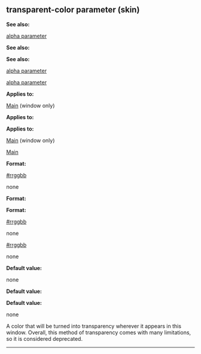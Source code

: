 

 transparent-color parameter (skin)
------------------------------------




**See also:** 


[alpha parameter](#/{skin}/param/alpha) 



**See also:** 

**See also:**

[alpha parameter](#/{skin}/param/alpha) 

[alpha parameter](#/{skin}/param/alpha)


**Applies to:** 


[Main](#/{skin}/control/main) 
 (window only)
 


**Applies to:** 

**Applies to:**

[Main](#/{skin}/control/main) 
 (window only)

[Main](#/{skin}/control/main)


**Format:** 


[#rrggbb](#/{{appendix}}/html-colors) 

 none
 



**Format:** 

**Format:**

[#rrggbb](#/{{appendix}}/html-colors) 

 none
 

[#rrggbb](#/{{appendix}}/html-colors)

 none



**Default value:** 


 none
 


**Default value:** 

**Default value:**

 none


 A color that will be turned into transparency wherever it appears in this window. Overall, this method of transparency comes with many limitations, so it is considered deprecated.





---


